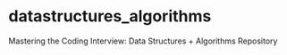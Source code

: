 # datastructures_algorithms
Mastering the Coding Interview: Data Structures + Algorithms Repository
